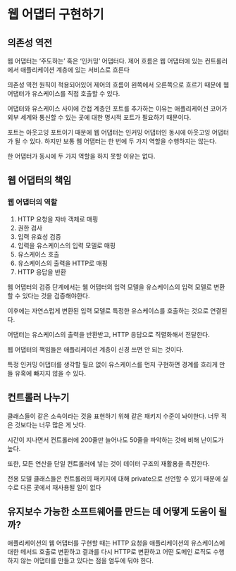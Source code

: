 # 웹 어댑터 구현하기

## 의존성 역전

웹 어댑터는 ‘주도하는’ 혹은 ‘인커밍’ 어댑터다. 제어 흐름은 웹 어댑터에 있는 컨트롤러에서 애플리케이션 계층에 있는 서비스로 흐른다

의존성 역전 원칙이 적용되어있어 제어의 흐름이 왼쪽에서 오른쪽으로 흐르기 때문에 웹 어댑터가 유스케이스를 직접 호출할 수 있다.

어댑터와 유스케이스 사이에 간접 계층인 포트를 추가하는 이유는 애플리케이션 코어가 외부 세계와 통신할 수 있는 곳에 대한 명시적 포트가 필요하기 때문이다.

포트는 아웃고잉 포트이기 때문에 웹 어댑터는 인커밍 어댑터인 동시에 아웃고잉 어댑터가 될 수 있다. 하지만 보통 웹 어댑터는 한 번에 두 가지 역할을 수행하지는 않는다.

한 어댑터가 동시에 두 가지 역할을 하지 못할 이유는 없다.

## 웹 어댑터의 책임

### 웹 어댑터의 역할

1. HTTP 요청을 자바 객체로 매핑
2. 권한 검사
3. 입력 유효성 검증
4. 입력을 유스케이스의 입력 모델로 매핑
5. 유스케이스 호출
6. 유스케이스의 출력을 HTTP로 매핑
7. HTTP 응답을 반환

웹 어댑터의 검증 단계에서는 웹 어댑터의 입력 모델을 유스케이스의 입력 모델로 변환할 수 있다는 것을 검증해야한다.

이후에는 자연스럽게 변환된 입력 모델로 특정한 유스케이스를 호출하는 것으로 연결된다.

어댑터는 유스케이스의 출력을 반환받고, HTTP 응답으로 직렬화해서 전달한다.

웹 어댑터의 책임들은 애플리케이션 계층이 신경 쓰면 안 되는 것이다.

특정 인커밍 어댑터를 생각할 필요 없이 유스케이스를 먼저 구현하면 경계를 흐리게 만들 유혹에 빠지지 않을 수 있다.

## 컨트롤러 나누기

클래스들이 같은 소속이라는 것을 표현하기 위해 같은 패키지 수준이 놔야한다. 너무 적은 것보다는 너무 많은 게 낫다.

시간이 지나면서 컨트롤러에 200줄만 늘어나도 50줄을 파악하는 것에 비해 난이도가 높다.

또한, 모든 연산을 단일 컨트롤러에 넣는 것이 데이터 구조의 재활용을 촉진한다.

전용 모델 클래스들은 컨트롤러의 패키지에 대해 private으로 선언할 수 있기 때문에 실수로 다른 곳에서 재사용될 일이 없다


## 유지보수 가능한 소프트웨어를 만드는 데 어떻게 도움이 될까?

애플리케이션의 웹 어댑터를 구현할 때는 HTTP 요청을 애플리케이션의 유스케이스에 대한 메서드 호출로 변환하고 결과를 다시 HTTP로 변환하고 어떤 도메인 로직도 수행하지 않는 어댑터를 만들고 있다는 점을 염두에 둬야 한다.


